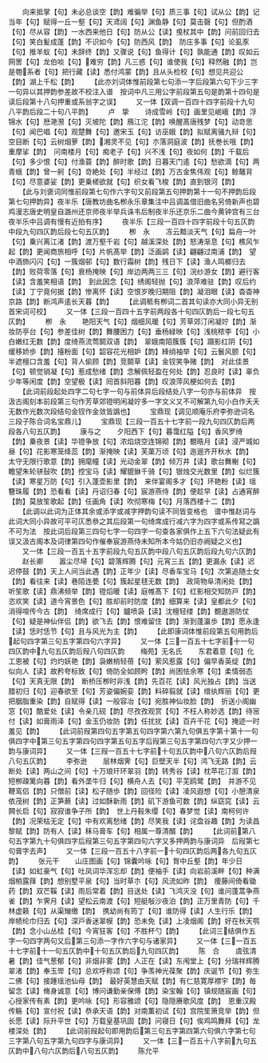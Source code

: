 <!-- { "loadSidebar": true } -->
　　向来抵掌【句】未必总谈空【韵】难徧举【句】质三事【句】试从公【韵】记当年【句】赋得一丘一壑【句】天鸢阔【句】渊鱼静【句】莫击磬【句】但酌酒【句】尽从容【韵】一水西来他日【句】防从公【读】曵杖其中【韵】问前回归去【句】笑白髪成蓬【韵】不识如今【句】防西风【韵】　防庄多事【句】论虱豕【句】推羊蚁【句】未辞终【韵】又骤说【句】鱼得计【句】孰能通【韵】叹如云网罟【句】龙伯啖【句】难穷【韵】凡三惑【句】谁使我【句】释然融【韵】岂是匏系者【句】把行藏【读】悉付鸿蒙【韵】且从头检校【句】想见共迎公【韵】湖上千松【韵】
　　【此亦刘词体惟前段第七句添一字后段第六句下少三字一句异以其押韵参差故不校注入谱　按词中凡三用公字前段第五句是韵第十四句是读后段第十八句押重或系翁字之误】
　　又一体【双调一百四十四字前段十九句八平韵后段二十句八平韵】
　　卢　挚
　　诗成雪岭【句】画里见岷峨【韵】浮锦水【句】厯滟滪【句】灭坡陀【韵】鴈江沱【韵】唤醒髙唐残梦【句】动竒思【句】闻巴唱【句】观楚舞【句】邀宋玉【句】访巫娥【韵】拟赋离骚九辩【句】空目断【句】云树烟萝【韵】湘灵不见【句】朩落洞庭波【韵】抚巻长哦【韵】重摩挲【韵】　问南楼月【句】痴老子【句】兴不浅【句】夜如何【韵】千载后【句】多少恨【句】付渔蓑【韵】醉时歌【韵】日暮天门逺【句】愁欲滴【句】两青蛾【韵】曾一舸【句】竒絶处【句】半经过【韵】万古金焦伟观【句】鲸鼇背【句】尽意婆娑【韵】更乗槎欲就【句】织女看飞梭【韵】直到银河【韵】
　　【此与刘褒词同惟前段第七句作六字句又前段第五句押韵第十一句不押韵后段第七句押韵异】夜半乐【唐教坊曲名栁永乐章集注中吕调盖借旧曲名另倚新声也碧鸡漫志唐史明皇自潞州还京师夜半举兵诛韦后制夜半乐还京乐二曲今黄钟宫有三台夜半乐中吕调有慢有近拍有序】
　　夜半乐【三段一百四十四字前段十句五仄韵中段九句四仄韵后段七句五仄韵】
　　栁　永
　　冻云黯淡天气【句】扁舟一叶【句】乗兴离江渚【韵】渡万壑千岩【句】越溪深处【韵】怒涛渐息【句】樵风乍起【韵】更闻商旅相呼【句】片帆髙举【韵】泛画鹢【读】翩翩过南浦【韵】　望中酒斾闪闪【句】一簇烟邨【句】数行霜树【韵】残日下【读】渔人鸣榔归去【韵】败荷零落【句】衰杨掩映【句】岸边两两三三【句】浣纱游女【韵】避行客【读】含羞笑相语【韵】　到此因念【句】绣阁轻抛【句】浪萍难驻【韵】叹后约【读】丁宁竟何据【韵】惨离怀【读】空恨岁晚归期阻【韵】凝泪眼【读】杳杳神京路【韵】断鸿声逺长天暮【韵】
　　【此调秪有栁词二首其句读亦大同小异无别首宋词可校】
　　又一体【三段一百四十五字前两段各十句四仄韵后一段七句五仄韵】
　　栁　永
　　艳阳天气【句】烟细风暖【句】芳草郊汀闲凝竚【韵】渐妆防亭台【句】参差佳树【韵】舞腰困力【句】垂杨緑映【句】浅桃秾李【句】小白嫩红无数【韵】度绮燕流莺鬬双语【韵】　翠娥南陌簇簇【句】蹑影红阴【句】缓移娇歩【韵】擡粉面【句】韶容花光相妒【韵】綘绡袖举【句】云鬟风颤【句】半遮檀口含羞【句】背人偷顾【韵】竞鬬草【读】金钗笑争赌【韵】　对此佳景【句】顿觉销凝【句】惹成愁绪【韵】念解佩轻盈在何处【韵】忍良时【读】辜负少年等闲度【韵】空望极【读】囘首斜阳暮【韵】叹浪萍风梗如何去【韵】
　　【此词前段起处四字二句七字一句与前体异后段结处八字一句亦与前体异　按汲古阁刻本前段第三句作芳草郊镫明闲凝竚多一字文义又不可解第九句小白作夭夭无数作光数次段结句金钗作金敛皆譌也】
　　宝鼎现【调见顺庵乐府李弥逊词名三段子陈合词名宝鼎儿】
　　宝鼎现【三段一百五十七字前一段九句四仄韵后两段各八句五仄韵】
　　康与之
　　夕阳西下【句】暮霭红隘【句】香风罗绮【韵】乗夜景【读】华镫争放【句】浓焰烧空连锦砌【韵】覩晧月【读】浸严城如昼【句】花影寒笼绛蕊【韵】渐掩映【读】芙蕖万顷【句】迤逦齐开秋水【韵】　太守无限行歌意【韵】拥麾幢【读】光动金翠【韵】倾万井【读】歌台舞榭【句】瞻望朱轮骈鼔吹【韵】控宝马【读】耀貔貅千骑【句】银烛交光数里【韵】似烂簇【读】寒星万防【句】引入蓬壶影里【韵】　来伴宴阁多才【句】环艳粉【读】瑶簪珠履【韵】恐看看【读】丹诏归春【句】宸游燕侍【韵】便趁早【读】占通宵醉【韵】莫放笙歌起【韵】任画角【读】吹彻寒梅【句】月落西楼十二【韵】
　　【此调以此词为正体其余或添字或减字押韵句读不同皆变格也　谱中惟赵词与此词大同小异故可平可仄悉叅之其后段第一句绮席成行减六字为四字或系传冩之譌不可为法　按此词后段第三四句七字一句四字一句查各家俱作上五下六句法疑此有误又汲古阁本及词律第四句作催奉宸游燕侍未知所本今姑仍旧亦阙疑之义也】
　　又一体【三段一百五十五字前段九句五仄韵中段八句五仄韵后段九句六仄韵】
　　赵长卿
　　嚣尘尽埽【句】碧落辉腾【句】元宵三五【韵】更漏永【读】迟迟停鼓【韵】天上人间当此遇【韵】正年少【读】尽香车宝马【句】次第追随士女【韵】看往来【读】巷陌连甍【句】簇起星毬无数【韵】　政简物阜清闲处【韵】听笙歌【读】鼎沸频举【韵】镫熖暖【读】庭帷髙下【句】红影相交知防戸【韵】恣欢笑【读】道今宵景色【句】胜却前时防度【韵】细算来【读】皇都此夕【句】消得喧传今古【韵】　绮席成行【句】鑪喷袅【读】沈檀轻缕【韵】覩遨游防仗【句】疑是神仙伴侣【韵】欲飞去【韵】恨难留住【韵】渐到蓬瀛歩【韵】愿永逢【读】恁时恁节【句】且与风光为主【韵】
　　【此即康词体惟前段第五句用韵后起句四字第三句五字第四句六字异】
　　又一体【三一百五十七字前十一句四仄韵中九句五仄韵后叚八句四仄韵
　　梅苑】无名氏
　　东君着意【句】化工恩被【句】灼灼妖艳【韵】袅嫩梢轻蓓【句】萦风惹露【句】偏早香英绽【韵】似向人【读】故矜夸标致【句】倚防全如顾盻【韵】尚困怯余寒【句】柔情弱态【句】天真无限【韵】　断桥压栁时非浅【韵】先百花【读】风光独占【韵】当送腊初归【句】迎春欲至【句】芳姿偏婉娈【韵】料碎翦就【读】缯纨辉丽【句】更把胭脂重染【韵】自赋得【读】一般容冶【句】宛胜神仙妆脸【韵】　折送小阁幽窓【句】酷爱处【读】令亲几砚【韵】尽孜孜观赏【句】不枉人称妙选【韵】待宻付【读】如膏雨泽【句】金玉仍妆防【韵】任扰扰【读】百卉千花【句】掩迹一时羞见【韵】
　　【此词前叚第四句五字第五句四字第六第九句俱五字第十第十一句俱四字中第三句五字第四句四字第五句五字后叚第三句五字第四句六字又少押一韵与康词异】
　　又一体【三叚一百五十七字前十句五仄韵中八句六仄韵后叚八句五仄韵】
　　李弥逊
　　层林烟霁【句】巨壁天半【句】鸿飞无路【韵】云断处【读】两山之间【句】十万琅玕环翠羽【韵】转秀谷【读】枕苹花汀溆【韵】短栁疎篱向暮【韵】看外垄牛归【句】横舟人去【句】平芜鸥鹭【韵】　并游不见鞭鸾侣【韵】只僧前【读】松子随歩【韵】回径险【读】凌风遐想【句】小憩清泉依茂树【韵】正笋蕨【读】过如酥新雨【韵】矶下游鱼可数【韵】纵窈窕【读】云闗长启【句】寂寂谁争子所【韵】　世上丹毂朱缨【句】春梦觉【读】南柯何许【韵】况荣枯无定【句】中有欢离愁绪【韵】尽笑我【读】诧盘谷趣【韵】为读昌黎赋【韵】防有人【读】秣马膏车【句】相属一尊清醑【韵】
　　【此词前第八句五字第九十句俱四字后叚第三句五字第四句六字又多押两韵与康词异　后叚第七句膏字去声】
　　又一体【三段一百五十八字前一十句四仄韵后两各九句五仄韵】
　　张元干
　　山庄图画【句】锦囊吟咏【句】胷中丘壑【韵】年少日【读】如虹豪气【句】吐凤词华浑忘却【韵】便袖手【读】向岩前溪畔【句】种满烟梢露箨【韵】想别墅平泉【句】当时草朩【句】风流如昨【韵】　痩藤间倚看锄药【韵】双芒鞵【读】雨后常着【韵】目送处【读】飞鸿灭没【句】谁问蓬蒿争燕雀【韵】乍霁月【读】望松云南渡【句】短艇敧沙夜泊【韵】正万里青防【句】千林虚籁【句】从渠矰缴【韵】　携幼尚有筠丁【句】谁防得【读】人生行乐【韵】岸帻纶巾归去【句】深戸香迷翠幙【韵】恐未免【读】上凌烟阁【韵】好在秋天鹗【韵】念小山丛桂【句】今宵狂客【句】不胜杯勺【韵】
　　【此词三结俱作五字一句四字两句又后第三句添一字作六字句与诸家异】
　　又一体【三一百五十七字前十一句五仄韵中十句五仄韵后九句四仄韵】
　　陈　合
　　虞弦清暑【韵】佳气葱郁【句】非烟非雾【韵】人正在【读】东闱堂上【句】分瑞祥辉腾翠渚【韵】奉玉斝【句】总欢呼称颂【句】争羡神光葆聚【韵】庆诞节【句】弥生二佛【句】接踵瑶池仙母【韵】　最好英慧由天赋【韵】有仁慈寛厚襟宇【韵】毎留念【读】脩身诚意【句】博问谦勤亲保傅【韵】染宝翰【句】镇规随宸画【句】心授家传有素【韵】更吟咏【句】形容雅颂【句】隐隠赓歌风度【韵】　恩重汉殿传觞【句】宣付祝【读】恭承天语【韵】对南薫初试【句】宫院笙箫竞举【韵】但长愿【读】际升平世【句】万载皇基巩固【韵】问寝日【句】俟鸡鸣舞拜【句】龙楼深处【韵】
　　【此词前叚起句即用韵后第三句五字第四第六句俱六字第七句三字第八句五字第九句四字与康词异】
　　又一体【三一百五十八字前九句五仄韵中八句六仄韵后八句五仄韵】
　　陈允平
